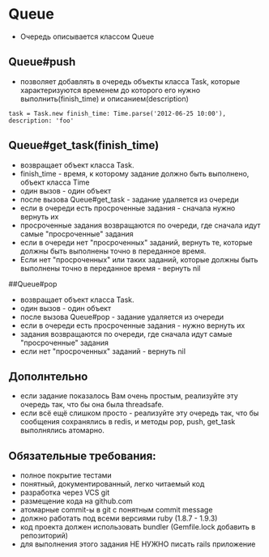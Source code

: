 # Queue

* Очередь описывается классом Queue

## Queue#push
* позволяет добавлять в очередь объекты класса Task, которые характеризуются временем до которого его нужно выполнить(finish_time) и описанием(description)
```
task = Task.new finish_time: Time.parse('2012-06-25 10:00'), description: 'foo'
```

## Queue#get_task(finish_time)
* возвращает объект класса Task.
* finish_time - время, к которому задание должно быть выполнено, объект класса Time
* один вызов - один объект
* после вызова Queue#get_task - задание удаляется из очереди
* если в очереди есть просроченные задания - сначала нужно вернуть их
* просроченные задания возвращаются по очереди, где сначала идут самые "просроченные" задания
* если в очереди нет "просроченных" заданий, вернуть те, которые должны быть выполнены точно в переданное время.
* Если нет "просроченных" или таких заданий, которые должны быть выполнены точно в переданное время - вернуть nil

##Queue#pop
* возвращает объект класса Task.
* один вызов - один объект
* после вызова Queue#pop - задание удаляется из очереди
* если в очереди есть просроченные задания - нужно вернуть их
* задания возвращаются по очереди, где сначала идут самые "просроченные" задания
* если нет "просроченных" заданий - вернуть nil

## Дополнтельно
* eсли задание показалось Вам очень простым, реализуйте эту очередь так, что бы она была threadsafe.
* eсли всё ещё слишком просто - реализуйте эту очередь так, что бы сообщения сохранялись в redis, и методы pop, push, get_task выполнялись атомарно.

## Обязательные требования:
* полное покрытие тестами
* понятный, документированный, легко читаемый код
* разработка через VCS git
* размещение кода на github.com
* атомарные commit-ы в git с понятным commit message
* должно работать под всеми версиями ruby (1.8.7 - 1.9.3)
* код проекта должен использовать bundler (Gemfile.lock добавить в репозиторий)
* для выполнения этого задания НЕ НУЖНО писать rails приложение

